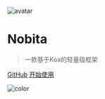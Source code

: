 
![avatar](https://api.iamtang.com/images/WechatIMG84.png)

# Nobita

> 一款基于Koa的轻量级框架

[GitHub](https://github.com/iamtang/nobita)
[开始使用](#快速开始)

![color](#f2f2f2)